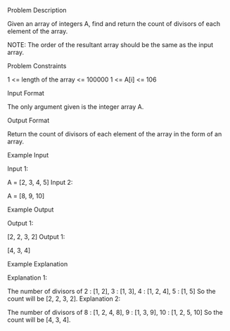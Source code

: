 Problem Description

Given an array of integers A, find and return the count of divisors of each element of the array.

NOTE: The order of the resultant array should be the same as the input array.

Problem Constraints

1 <= length of the array <= 100000
1 <= A[i] <= 106

Input Format

The only argument given is the integer array A.

Output Format

Return the count of divisors of each element of the array in the form of an array.

Example Input

Input 1:

A = [2, 3, 4, 5]
Input 2:

A = [8, 9, 10]

Example Output

Output 1:

[2, 2, 3, 2]
Output 1:

[4, 3, 4]

Example Explanation

Explanation 1:

The number of divisors of 2 : [1, 2], 3 : [1, 3], 4 : [1, 2, 4], 5 : [1, 5]
So the count will be [2, 2, 3, 2].
Explanation 2:

The number of divisors of 8 : [1, 2, 4, 8], 9 : [1, 3, 9], 10 : [1, 2, 5, 10]
So the count will be [4, 3, 4].

